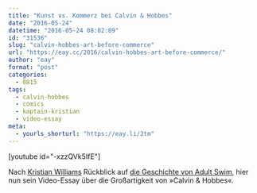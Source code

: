 ```yaml
---
title: "Kunst vs. Kommerz bei Calvin & Hobbes"
date: "2016-05-24"
datetime: "2016-05-24 08:02:09"
id: "31536"
slug: "calvin-hobbes-art-before-commerce"
url: "https://eay.cc/2016/calvin-hobbes-art-before-commerce/"
author: "eay"
format: "post"
categories:
  - 0815
tags:
  - calvin-hobbes
  - comics
  - kaptain-kristian
  - video-essay
meta:
  - yourls_shorturl: "https://eay.li/2tm"
---
```


\[youtube id="-xzzQVk5IfE"\]

Nach [Kristian Williams](https://twitter.com/kaptainkristian) Rückblick auf [die Geschichte von Adult Swim](https://eay.cc/2016/die-geschichte-von-adult-swim/), hier nun sein Video-Essay über die Großartigkeit von »Calvin & Hobbes«.
